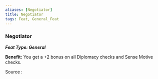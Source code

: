 ```yaml
---
aliases: [Negotiator]
title: Negotiator
tags: Feat, General_Feat
---
```

### Negotiator 
***Feat Type: General***

**Benefit:** You get a +2 bonus on all Diplomacy checks and Sense Motive
checks.


Source :